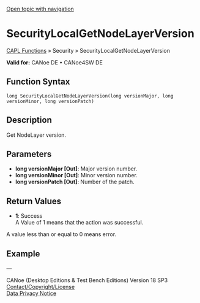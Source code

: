 [Open topic with navigation](../../../../../CANoeDEFamily.htm#Topics/CAPLFunctions/Security/Functions/CAPLfunctionSecurityLocalGetNodeLayerVersion.md)

# SecurityLocalGetNodeLayerVersion

[CAPL Functions](../../CAPLfunctions.md) » Security » SecurityLocalGetNodeLayerVersion

**Valid for:** CANoe DE • CANoe4SW DE

## Function Syntax

```
long SecurityLocalGetNodeLayerVersion(long versionMajor, long versionMinor, long versionPatch)
```

## Description

Get NodeLayer version.

## Parameters

- **long versionMajor [Out]**: Major version number.
- **long versionMinor [Out]**: Minor version number.
- **long versionPatch [Out]**: Number of the patch.

## Return Values

- **1**: Success  
  A Value of 1 means that the action was successful.

A value less than or equal to 0 means error.

## Example

—

CANoe (Desktop Editions & Test Bench Editions) Version 18 SP3  
[Contact/Copyright/License](../../../Shared/ContactCopyrightLicense.md)  
[Data Privacy Notice](https://www.vector.com/int/en/company/get-info/privacy-policy/)
